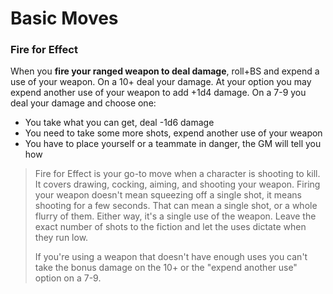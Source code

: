 # Basic Moves

<div class="move">

### Fire for Effect

When you **fire your ranged weapon to deal damage**, roll+BS and expend a use of your weapon. On a 10+ deal your damage. At your option you may expend another use of your weapon to add +1d4 damage. On a 7-9 you deal your damage and choose one:

*   You take what you can get, deal -1d6 damage
*   You need to take some more shots, expend another use of your weapon
*   You have to place yourself or a teammate in danger, the GM will tell you how

> Fire for Effect is your go-to move when a character is shooting to kill. It covers drawing, cocking, aiming, and shooting your weapon. Firing your weapon doesn't mean squeezing off a single shot, it means shooting for a few seconds. That can mean a single shot, or a whole flurry of them. Either way, it's a single use of the weapon. Leave the exact number of shots to the fiction and let the uses dictate when they run low.
> 
> If you're using a weapon that doesn't have enough uses you can't take the bonus damage on the 10+ or the "expend another use" option on a 7-9.

</div>